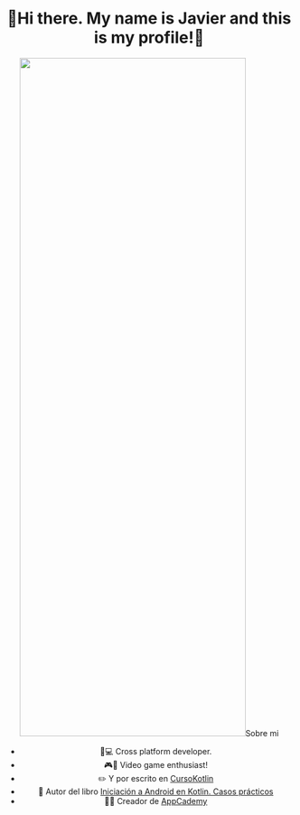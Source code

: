 

<div align="center">
<h1 align="center">👋Hi there. My name is Javier and this is my profile!👋</h1>
<img src="https://i.imgur.com/olN5Cee.png"  height="1200" width="400 >
</div>


## Sobre mi

- 📱💻 Cross platform developer.
- 🎮👾 Video game enthusiast!
- ✏️ Y por escrito en [CursoKotlin](https://cursokotlin.com)
- 📗 Autor del libro [Iniciación a Android en Kotlin. Casos prácticos](https://www.paraninfo.es/catalogo/9788428340922/iniciacion-a-android-en-kotlin--casos-practicos)
- 🧑‍🏫 Creador de [AppCademy](https://appcademy.dev)
<br>



